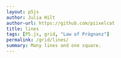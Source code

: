 ```yaml
---  
layout: p5js
author: Julia Hilt
author-url: https://github.com/piixelcat
title: lines
tags: [P5.js, grid, "Law of Prägnanz"]
permalink: /grid/lines/
summary: Many lines and one square.
---
```

